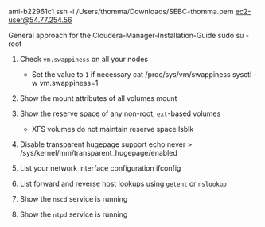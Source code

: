 ami-b22961c1
ssh -i /Users/thomma/Downloads/SEBC-thomma.pem ec2-user@54.77.254.56

General approach for the Cloudera-Manager-Installation-Guide
sudo su - root

1. Check `vm.swappiness` on all your nodes
    * Set the value to `1` if necessary
    cat /proc/sys/vm/swappiness
    sysctl -w vm.swappiness=1

2. Show the mount attributes of all volumes
mount

3. Show the reserve space of any non-root, `ext`-based volumes
    * XFS volumes do not maintain reserve space
    lsblk
4. Disable transparent hugepage support
echo never > /sys/kernel/mm/transparent_hugepage/enabled

5. List your network interface configuration
ifconfig

6. List forward and reverse host lookups using `getent` or `nslookup`


7. Show the <code>nscd</code> service is running

8. Show the <code>ntpd</code> service is running<br>
